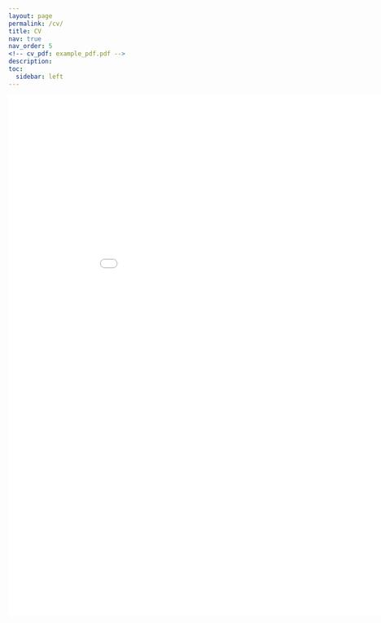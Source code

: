 ```yaml
---
layout: page
permalink: /cv/
title: CV
nav: true
nav_order: 5
<!-- cv_pdf: example_pdf.pdf -->
description:
toc:
  sidebar: left
---
```


<div id="cv" class="content"> <embed src="../assets/cv.pdf" width="960" height="1024" alt="pdf" pluginspage="http://www.adobe.com/products/acrobat/readstep2.html"> </div>